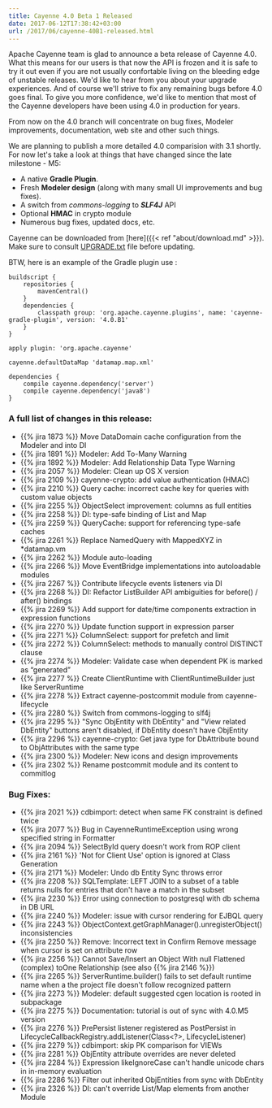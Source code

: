 ```yaml
---
title: Cayenne 4.0 Beta 1 Released
date: 2017-06-12T17:38:42+03:00
url: /2017/06/cayenne-40B1-released.html
--- 
```


Apache Cayenne team is glad to announce a beta release of Cayenne 4.0. What this means for our users is
that now the API is frozen and it is safe to try it out even if you are not usually confortable living 
on the bleeding edge of unstable releases. We'd like to hear from you about your upgrade experiences. 
And of course we'll strive to fix any remaining bugs before 4.0 goes final. To give you more confidence, 
we'd like to mention that most of the Cayenne developers have been using 4.0 in production for years. 

From now on the 4.0 branch will concentrate on bug fixes, Modeler improvements, documentation, web site
and other such things.

We are planning to publish a more detailed 4.0 comparision with 3.1 shortly. For now let's take a look at
things that have changed since the late milestone - M5:

* A native **Gradle Plugin**.
* Fresh **Modeler design** (along with many small UI improvements and bug fixes).
* A switch from _commons-logging_ to **_SLF4J_** API
* Optional **HMAC** in crypto module
* Numerous bug fixes, updated docs, etc. 

Cayenne can be downloaded from [here]({{< ref "about/download.md" >}}). Make sure to consult [UPGRADE.txt](https://github.com/apache/cayenne/blob/4.0.B1/docs/doc/src/main/resources/UPGRADE.txt) file before updating.

BTW, here is an example of the Gradle plugin use :

    buildscript {
        repositories {
            mavenCentral()
        }
        dependencies {
            classpath group: 'org.apache.cayenne.plugins', name: 'cayenne-gradle-plugin', version: '4.0.B1'
        }
    }
    
    apply plugin: 'org.apache.cayenne'

    cayenne.defaultDataMap 'datamap.map.xml'
    
    dependencies {
        compile cayenne.dependency('server')
        compile cayenne.dependency('java8')
    }
    
    
### A full list of changes in this release:

* {{% jira 1873 %}} Move DataDomain cache configuration from the Modeler and into DI
* {{% jira 1891 %}} Modeler: Add To-Many Warning
* {{% jira 1892 %}} Modeler: Add Relationship Data Type Warning
* {{% jira 2057 %}} Modeler: Clean up OS X version
* {{% jira 2109 %}} cayenne-crypto: add value authentication (HMAC) 
* {{% jira 2210 %}} Query cache: incorrect cache key for queries with custom value objects
* {{% jira 2255 %}} ObjectSelect improvement: columns as full entities
* {{% jira 2258 %}} DI: type-safe binding of List and Map
* {{% jira 2259 %}} QueryCache: support for referencing type-safe caches
* {{% jira 2261 %}} Replace NamedQuery with MappedXYZ in *datamap.vm
* {{% jira 2262 %}} Module auto-loading
* {{% jira 2266 %}} Move EventBridge implementations into autoloadable modules
* {{% jira 2267 %}} Contribute lifecycle events listeners via DI
* {{% jira 2268 %}} DI: Refactor ListBuilder API ambiguities for before() / after() bindings
* {{% jira 2269 %}} Add support for date/time components extraction in expression functions
* {{% jira 2270 %}} Update function support in expression parser
* {{% jira 2271 %}} ColumnSelect: support for prefetch and limit
* {{% jira 2272 %}} ColumnSelect: methods to manually control DISTINCT clause
* {{% jira 2274 %}} Modeler: Validate case when dependent PK is marked as “generated”
* {{% jira 2277 %}} Create ClientRuntime with ClientRuntimeBuilder just like ServerRuntime
* {{% jira 2278 %}} Extract cayenne-postcommit module from cayenne-lifecycle
* {{% jira 2280 %}} Switch from commons-logging to slf4j
* {{% jira 2295 %}} "Sync ObjEntity with DbEntity" and "View related DbEntity" buttons aren't disabled, if DbEntity doesn't have ObjEntity
* {{% jira 2296 %}} cayenne-crypto: Get java type for DbAttribute bound to ObjAttributes with the same type
* {{% jira 2300 %}} Modeler: New icons and design improvements
* {{% jira 2302 %}} Rename postcommit module and its content to commitlog

### Bug Fixes:

* {{% jira 2021 %}} cdbimport: detect when same FK constraint is defined twice
* {{% jira 2077 %}} Bug in CayenneRuntimeException using wrong specified string in Formatter
* {{% jira 2094 %}} SelectById query doesn't work from ROP client
* {{% jira 2161 %}} 'Not for Client Use' option is ignored at Class Generation
* {{% jira 2171 %}} Modeler: Undo db Entity Sync throws error
* {{% jira 2208 %}} SQLTemplate: LEFT JOIN to a subset of a table returns nulls for entries that don't have a match in the subset
* {{% jira 2230 %}} Error using connection to postgresql with db schema in DB URL
* {{% jira 2240 %}} Modeler: issue with cursor rendering for EJBQL query
* {{% jira 2243 %}} ObjectContext.getGraphManager().unregisterObject() inconsistencies
* {{% jira 2250 %}} Remove: Incorrect text in Confirm Remove message when cursor is set on attribute row
* {{% jira 2256 %}} Cannot Save/Insert an Object With null Flattened (complex) toOne Relationship (see also {{% jira 2146 %}})
* {{% jira 2265 %}} ServerRuntime.builder() fails to set default runtime name when a the project file doesn't follow recognized pattern
* {{% jira 2273 %}} Modeler: default suggested cgen location is rooted in subpackage
* {{% jira 2275 %}} Documentation: tutorial is out of sync with 4.0.M5 version
* {{% jira 2276 %}} PrePersist listener registered as PostPersist in LifecycleCallbackRegistry.addListener(Class<?>, LifecycleListener)
* {{% jira 2279 %}} cdbimport: skip PK comparison for VIEWs
* {{% jira 2281 %}} ObjEntity attribute overrides are never deleted
* {{% jira 2284 %}} Expression likeIgnoreCase can't handle unicode chars in in-memory evaluation
* {{% jira 2286 %}} Filter out inherited ObjEntities from sync with DbEntity
* {{% jira 2326 %}} DI: can't override List/Map elements from another Module
